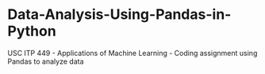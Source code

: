 # Data-Analysis-Using-Pandas-in-Python
USC ITP 449 - Applications of Machine Learning - Coding assignment using Pandas to analyze data
